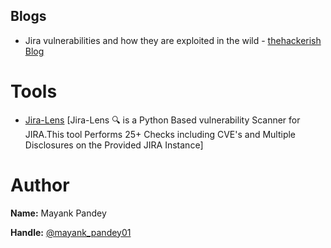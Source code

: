 
## Blogs
- Jira vulnerabilities and how they are exploited in the wild - [thehackerish Blog](https://thehackerish.com/jira-vulnerabilities-and-how-they-are-exploited-in-the-wild/)


# Tools
- [Jira-Lens](https://github.com/MayankPandey01/Jira-Lens) [Jira-Lens 🔍 is a Python Based vulnerability Scanner for JIRA.This tool Performs 25+ Checks including CVE's and Multiple Disclosures on the Provided JIRA Instance]


# Author
**Name:** Mayank Pandey

**Handle:** [@mayank_pandey01](https://twitter.com/mayank_pandey01)

